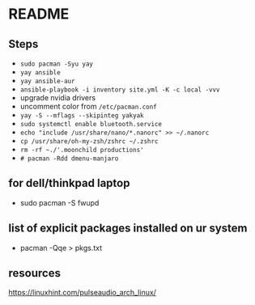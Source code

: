 # README

## Steps

- `sudo pacman -Syu yay`
- `yay ansible`
- `yay ansible-aur`
- `ansible-playbook -i inventory site.yml -K -c local -vvv`
- upgrade nvidia drivers
- uncomment color from `/etc/pacman.conf`
- `yay -S --mflags --skipinteg yakyak`
- `sudo systemctl enable bluetooth.service`
- `echo "include /usr/share/nano/*.nanorc" >> ~/.nanorc`
- `cp /usr/share/oh-my-zsh/zshrc ~/.zshrc`
- `rm -rf ~./'.moonchild productions'`
- `# pacman -Rdd dmenu-manjaro`

## for dell/thinkpad laptop

- sudo pacman -S fwupd

## list of explicit packages installed on ur system

- pacman -Qqe  > pkgs.txt

## resources

<https://linuxhint.com/pulseaudio_arch_linux/>
